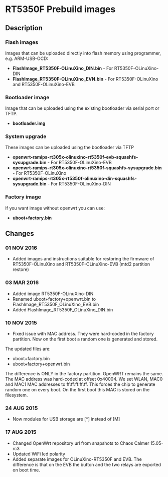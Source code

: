 # RT5350F Prebuild images

## Description

### Flash images
Images that can be uploaded directly into flash memory
using programmer, e.g. ARM-USB-OCD:
* __FlashImage_RT5350F-OLinuXino_DIN.bin__ - For RT5350F-OLinuXino-DIN
* __FlashImage_RT5350F-OLinuXino_EVN.bin__ - For RT5350F-OLinuXino and RT5350F-OLinuXino-EVB

### Bootloader image
Image that can be uploaded using the existing bootloader via serial port or TFTP.
* __bootloader.img__

### System upgrade
These images can be uploaded using the bootloader via TFTP
* __openwrt-ramips-rt305x-olinuxino-rt5350f-evb-squashfs-sysupgrade.bin__ - For RT5350F-OLinuXino-EVB
* __openwrt-ramips-rt305x-olinuxino-rt5350f-squashfs-sysupgrade.bin__ - For RT5350F-OLinuXino
* __openwrt-ramips-rt305x-rt5350f-olinuxino-din-squashfs-sysupgrade.bin__ - For RT5350F-OLinuXino-DIN

### Factory image
If you want image without openwrt you can use:
* __uboot+factory.bin__


## Changes

### 01 NOV 2016

* Added images and instructions suitable for restoring the firmware of RT5350F-OLinuXino and RT5350F-OLinuXino-EVB (mtd2 partition restore)

### 03 MAR 2016

* Added image RT5350F-OLinuXino-DIN
* Renamed uboot+factory+openwrt.bin to FlashImage_RT5350F_OLinuXino_EVB.bin
* Added FlashImage_RT5350F_OLinuXino_DIN.bin

### 10 NOV 2015

* Fixed issue with MAC address.
They were hard-coded in the factory partition.
Now on the first boot a random one is generated and stored.

The updated files are:
- uboot+factory.bin
- uboot+factory+openwrt.bin

The difference is ONLY in the factory partition.
OpenWRT remains the same.
The MAC address was hard-coded at offset 0x40004.
We set WLAN,
MAC0 and MAC1 MAC addresses to ff:ff:ff:ff:ff.
This forces the chip to generate random one on every boot.
On the first boot this MAC is stored on the filesystem.

### 24 AUG 2015

* Now modules for USB storage are [*] instead of [M]

### 17 AUG 2015

* Changed OpenWrt repository url from snapshots to Chaos Calmer 15.05-rc3
* Updated WiFi led polarity
* Added separate images for OLinuXino-RT5350F and EVB.
The difference is that on the EVB the button and the two relays are exported on boot time.

